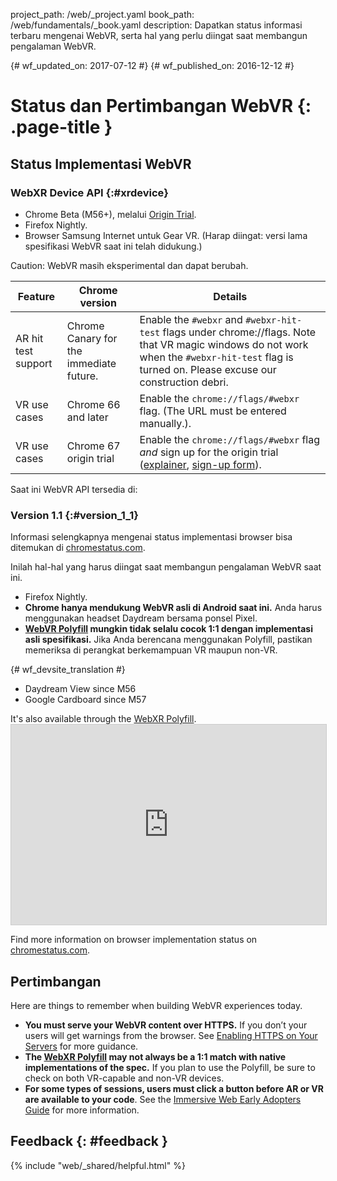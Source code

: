 project_path: /web/_project.yaml book_path: /web/fundamentals/_book.yaml description: Dapatkan status informasi terbaru mengenai WebVR, serta hal yang perlu diingat saat membangun pengalaman WebVR.

{# wf_updated_on: 2017-07-12 #} {# wf_published_on: 2016-12-12 #}

# Status dan Pertimbangan WebVR {: .page-title }

## Status Implementasi WebVR

### WebXR Device API {:#xrdevice}

* Chrome Beta (M56+), melalui [Origin Trial](https://github.com/jpchase/OriginTrials/blob/gh-pages/developer-guide.md).
* Firefox Nightly.
* Browser Samsung Internet untuk Gear VR. (Harap diingat: versi lama spesifikasi WebVR saat ini telah didukung.)

Caution: WebVR masih eksperimental dan dapat berubah.

| Feature             | Chrome version                          | Details                                                                                                                                                                                                                   |
| ------------------- | --------------------------------------- | ------------------------------------------------------------------------------------------------------------------------------------------------------------------------------------------------------------------------- |
| AR hit test support | Chrome Canary for the immediate future. | Enable the `#webxr` and `#webxr-hit-test` flags under chrome://flags. Note that VR magic windows do not work when the `#webxr-hit-test` flag is turned on. Please excuse our construction debri.                          |
| VR use cases        | Chrome 66 and later                     | Enable the `chrome://flags/#webxr` flag. (The URL must be entered manually.).                                                                                                                                             |
| VR use cases        | Chrome 67 origin trial                  | Enable the `chrome://flags/#webxr` flag *and* sign up for the origin trial ([explainer](https://github.com/GoogleChrome/OriginTrials/blob/gh-pages/developer-guide.md), [sign-up form](http://bit.ly/OriginTrialSignup)). |

Saat ini WebVR API tersedia di:

### Version 1.1 {:#version_1_1}

Informasi selengkapnya mengenai status implementasi browser bisa ditemukan di [chromestatus.com](https://www.chromestatus.com/features/4532810371039232?embed).

Inilah hal-hal yang harus diingat saat membangun pengalaman WebVR saat ini.

* Firefox Nightly.
* **Chrome hanya mendukung WebVR asli di Android saat ini.** Anda harus menggunakan headset Daydream bersama ponsel Pixel.
* **[WebVR Polyfill](https://github.com/googlevr/webvr-polyfill) mungkin tidak selalu cocok 1:1 dengan implementasi asli spesifikasi.** Jika Anda berencana menggunakan Polyfill, pastikan memeriksa di perangkat berkemampuan VR maupun non-VR.

{# wf_devsite_translation #}

* Daydream View since M56
* Google Cardboard since M57

It's also available through the [WebXR Polyfill](https://github.com/immersive-web/webxr-polyfill). <iframe width="100%" height="320"
  src="https://www.chromestatus.com/feature/4532810371039232?embed"
  style="border: 1px solid #CCC" allowfullscreen mark="crwd-mark">
</iframe> 

Find more information on browser implementation status on [chromestatus.com](https://www.chromestatus.com/features/4532810371039232).

## Pertimbangan

Here are things to remember when building WebVR experiences today.

* **You must serve your WebVR content over HTTPS.** If you don’t your users will get warnings from the browser. See [Enabling HTTPS on Your Servers](/web/fundamentals/security/encrypt-in-transit/enable-https) for more guidance.
* **The [WebXR Polyfill](https://github.com/immersive-web/webxr-polyfill) may not always be a 1:1 match with native implementations of the spec.** If you plan to use the Polyfill, be sure to check on both VR-capable and non-VR devices.
* **For some types of sessions, users must click a button before AR or VR are available to your code**. See the [Immersive Web Early Adopters Guide](https://immersive-web.github.io/webxr-reference/) for more information.

## Feedback {: #feedback }

{% include "web/_shared/helpful.html" %}